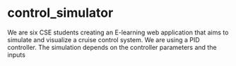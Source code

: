 # control_simulator
We are six CSE students creating an E-learning web application that aims to simulate and visualize a cruise control system. We are using a PID controller. The simulation depends on the controller parameters and the inputs
